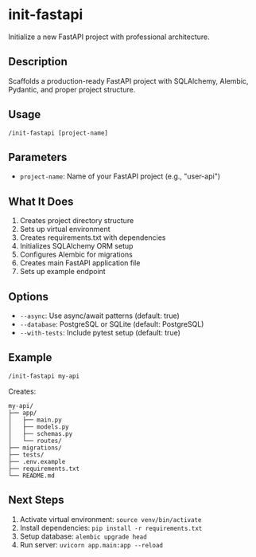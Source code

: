 # init-fastapi

Initialize a new FastAPI project with professional architecture.

## Description

Scaffolds a production-ready FastAPI project with SQLAlchemy, Alembic, Pydantic, and proper project structure.

## Usage

```
/init-fastapi [project-name]
```

## Parameters

- `project-name`: Name of your FastAPI project (e.g., "user-api")

## What It Does

1. Creates project directory structure
2. Sets up virtual environment
3. Creates requirements.txt with dependencies
4. Initializes SQLAlchemy ORM setup
5. Configures Alembic for migrations
6. Creates main FastAPI application file
7. Sets up example endpoint

## Options

- `--async`: Use async/await patterns (default: true)
- `--database`: PostgreSQL or SQLite (default: PostgreSQL)
- `--with-tests`: Include pytest setup (default: true)

## Example

```bash
/init-fastapi my-api
```

Creates:
```
my-api/
├── app/
│   ├── main.py
│   ├── models.py
│   ├── schemas.py
│   └── routes/
├── migrations/
├── tests/
├── .env.example
├── requirements.txt
└── README.md
```

## Next Steps

1. Activate virtual environment: `source venv/bin/activate`
2. Install dependencies: `pip install -r requirements.txt`
3. Setup database: `alembic upgrade head`
4. Run server: `uvicorn app.main:app --reload`
